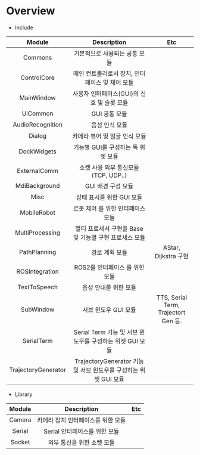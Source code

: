 # Overview

- Include

|       Module        |    Description     |  Etc  |
| :-----------------: | :----------------: | :---: |
|       Commons       |   기본적으로 사용되는 공통 모듈            |       |
|     ControlCore     |   메인 컨트롤러로서 장치, 인터페이스 및 제어 모듈           |
|     MainWindow      |   사용자 인터페이스(GUI)의 신호 및 슬롯 모듈   |       |
|      UiCommon       |   GUI 공통 모듈                |       |
|  AudioRecognition   |   음성 인식 모듈               |       |
|       Dialog        |   카메라 뷰어 및 얼굴 인식 모듈             |       |
|     DockWidgets     |   기능별 GUI를 구성하는 독 위젯 모듈      |       |
|    ExternalComm     |   소켓 사용 외부 통신모듈 (TCP, UDP..)                 |       |
|    MdiBackground    |   GUI 배경 구성 모듈          |       |
|        Misc         |   상태 표시를 위한 GUI 모듈  |   |
|     MobileRobot     |   로봇 제어 를 위한 인터페이스 모듈           |       |
|   MultiProcessing   |   멀티 프로세서 구현을 Base 및 기능별 구현 프로세스 모듈   |       |
|    PathPlanning     |   경로 계획 모듈   |  AStar, Dijkstra 구현      |
|   ROSIntegration    |   ROS2를 인터페이스 를 위한 모듈   |       |
|    TextToSpeech     |   음성 안내를 위한 모듈                |       |
|      SubWindow      |   서브 윈도우 GUI 모듈   | TTS, Serial Term, Trajectort Gen 등.     |
|     SerialTerm      |   Serial Term 기능 및 서브 윈도우를 구성하는 위젯 GUI 모듈               |       |
| TrajectoryGenerator |    TrajectoryGenerator 기능 및 서브 윈도우를 구성하는 위젯 GUI 모듈                 |       |

- Library

|       Module        |    Description     |  Etc  |
| :-----------------: | :----------------: | :---: |
|       Camera        |   카메라 장치 인터페이스를 위한 모듈      |      |
|       Serial        |  Serial 인터페이스를 위한 모듈|    |
|       Socket        |  외부 통신을 위한 소켓 모듈          |       |